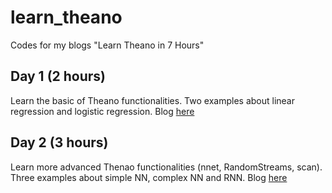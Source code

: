 # learn_theano
Codes for my blogs "Learn Theano in 7 Hours"

## Day 1 (2 hours)
Learn the basic of Theano functionalities. Two examples about linear regression and logistic regression. Blog [here](http://blog.csdn.net/yjn03151111/article/details/50606697)

## Day 2 (3 hours)
Learn more advanced Thenao functionalities (nnet, RandomStreams, scan). Three examples about simple NN, complex NN and RNN. Blog [here](http://blog.csdn.net/yjn03151111/article/details/50621583)

